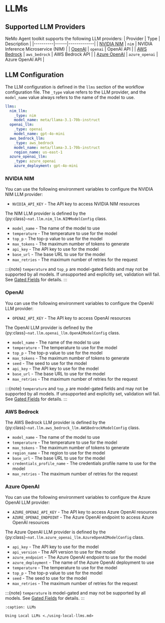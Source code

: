 <!--
SPDX-FileCopyrightText: Copyright (c) 2025, NVIDIA CORPORATION & AFFILIATES. All rights reserved.
SPDX-License-Identifier: Apache-2.0

Licensed under the Apache License, Version 2.0 (the "License");
you may not use this file except in compliance with the License.
You may obtain a copy of the License at

http://www.apache.org/licenses/LICENSE-2.0

Unless required by applicable law or agreed to in writing, software
distributed under the License is distributed on an "AS IS" BASIS,
WITHOUT WARRANTIES OR CONDITIONS OF ANY KIND, either express or implied.
See the License for the specific language governing permissions and
limitations under the License.
-->

# LLMs

## Supported LLM Providers

NeMo Agent toolkit supports the following LLM providers:
| Provider | Type | Description |
|----------|------|-------------|
| [NVIDIA NIM](https://build.nvidia.com) | `nim` | NVIDIA Inference Microservice (NIM) |
| [OpenAI](https://openai.com) | `openai` | OpenAI API |
| [AWS Bedrock](https://aws.amazon.com/bedrock/) | `aws_bedrock` | AWS Bedrock API |
| [Azure OpenAI](https://learn.microsoft.com/en-us/azure/ai-foundry/openai/quickstart) | `azure_openai` | Azure OpenAI API |


## LLM Configuration

The LLM configuration is defined in the `llms` section of the workflow configuration file. The `_type` value refers to the LLM provider, and the `model_name` value always refers to the name of the model to use.

```yaml
llms:
  nim_llm:
    _type: nim
    model_name: meta/llama-3.1-70b-instruct
  openai_llm:
    _type: openai
    model_name: gpt-4o-mini
  aws_bedrock_llm:
    _type: aws_bedrock
    model_name: meta/llama-3.1-70b-instruct
    region_name: us-east-1
  azure_openai_llm:
    _type: azure_openai
    azure_deployment: gpt-4o-mini
```

### NVIDIA NIM

You can use the following environment variables to configure the NVIDIA NIM LLM provider:

* `NVIDIA_API_KEY` - The API key to access NVIDIA NIM resources


The NIM LLM provider is defined by the {py:class}`~nat.llm.nim_llm.NIMModelConfig` class.

* `model_name` - The name of the model to use
* `temperature` - The temperature to use for the model
* `top_p` - The top-p value to use for the model
* `max_tokens` - The maximum number of tokens to generate
* `api_key` - The API key to use for the model
* `base_url` - The base URL to use for the model
* `max_retries` - The maximum number of retries for the request

:::{note}
`temperature` and `top_p` are model-gated fields and may not be supported by all models. If unsupported and explicitly set, validation will fail. See [Gated Fields](../../extend/gated-fields.md) for details.
:::

### OpenAI

You can use the following environment variables to configure the OpenAI LLM provider:

* `OPENAI_API_KEY` - The API key to access OpenAI resources


The OpenAI LLM provider is defined by the {py:class}`~nat.llm.openai_llm.OpenAIModelConfig` class.

* `model_name` - The name of the model to use
* `temperature` - The temperature to use for the model
* `top_p` - The top-p value to use for the model
* `max_tokens` - The maximum number of tokens to generate
* `seed` - The seed to use for the model
* `api_key` - The API key to use for the model
* `base_url` - The base URL to use for the model
* `max_retries` - The maximum number of retries for the request

:::{note}
`temperature` and `top_p` are model-gated fields and may not be supported by all models. If unsupported and explicitly set, validation will fail. See [Gated Fields](../../extend/gated-fields.md) for details.
:::

### AWS Bedrock

The AWS Bedrock LLM provider is defined by the {py:class}`~nat.llm.aws_bedrock_llm.AWSBedrockModelConfig` class.

* `model_name` - The name of the model to use
* `temperature` - The temperature to use for the model
* `max_tokens` - The maximum number of tokens to generate
* `region_name` - The region to use for the model
* `base_url` - The base URL to use for the model
* `credentials_profile_name` - The credentials profile name to use for the model
* `max_retries` - The maximum number of retries for the request

### Azure OpenAI

You can use the following environment variables to configure the Azure OpenAI LLM provider:

* `AZURE_OPENAI_API_KEY` - The API key to access Azure OpenAI resources
* `AZURE_OPENAI_ENDPOINT` - The Azure OpenAI endpoint to access Azure OpenAI resources

The Azure OpenAI LLM provider is defined by the {py:class}`~nat.llm.azure_openai_llm.AzureOpenAIModelConfig` class.

* `api_key` - The API key to use for the model
* `api_version` - The API version to use for the model
* `azure_endpoint` - The Azure OpenAI endpoint to use for the model
* `azure_deployment` - The name of the Azure OpenAI deployment to use
* `temperature` - The temperature to use for the model
* `top_p` - The top-p value to use for the model
* `seed` - The seed to use for the model
* `max_retries` - The maximum number of retries for the request

:::{note}
`temperature` is model-gated and may not be supported by all models. See [Gated Fields](../../extend/gated-fields.md) for details.
:::


```{toctree}
:caption: LLMs

Using Local LLMs <./using-local-llms.md>
```
